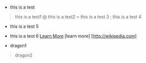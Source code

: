 + this is a test
> this is a test1
@ this is a test2
= this is a test 3
: this is a test 4
- this is a test 5
* this is a test 6
[Learn More](http://wikipedia.com)
[learn more] [http://wikipedia.com] 


* dragon1

> dragon2
